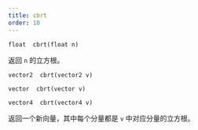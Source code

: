 ```yaml
---
title: cbrt
order: 10
---
```

`float  cbrt(float n)`

返回 `n` 的立方根。

`vector2  cbrt(vector2 v)`

`vector  cbrt(vector v)`

`vector4  cbrt(vector4 v)`

返回一个新向量，其中每个分量都是 `v` 中对应分量的立方根。
